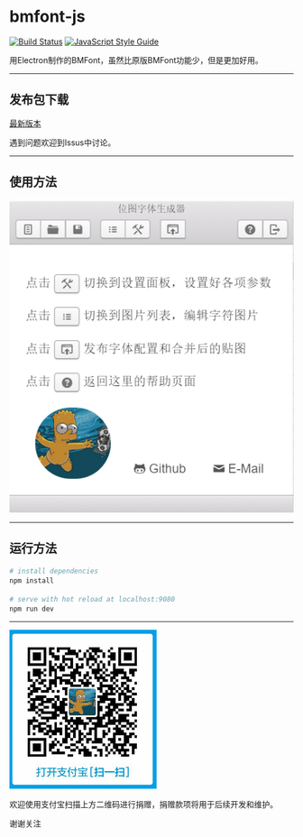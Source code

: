 # bmfont-js

[1]: https://api.travis-ci.org/elisaday/bmfont-js.svg?branch=master
[2]: https://travis-ci.org/elisaday/bmfont-js
[3]: https://img.shields.io/badge/code_style-standard-brightgreen.svg
[4]: https://standardjs.com

[![Build Status][1]][2] [![JavaScript Style Guide][3]][4]

用Electron制作的BMFont，虽然比原版BMFont功能少，但是更加好用。

---

## 发布包下载
[最新版本](https://github.com/elisaday/bmfont-js/releases/latest)

遇到问题欢迎到Issus中讨论。

---

## 使用方法

![使用方法](images/usage.png)

---

## 运行方法

``` bash
# install dependencies
npm install

# serve with hot reload at localhost:9080
npm run dev

```

---

![支付宝](donate.png)

欢迎使用支付宝扫描上方二维码进行捐赠，捐赠款项将用于后续开发和维护。

谢谢关注
